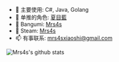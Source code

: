- 🔭 主要使用: C#, Java, Golang
- 🌱 单推的角色: [夏目藍](https://bgm.tv/character/23611)
- 👯 Bangumi: [Mrs4s](https://bgm.tv/user/311369)
- 👯 Steam: [Mrs4s](https://steamcommunity.com/id/Mrs4s)
- 📫 有事联系: mrs4sxiaoshi@gmail.com

![Mrs4s's github stats](https://github-readme-stats.vercel.app/api?username=Mrs4s&show_icons=true)
